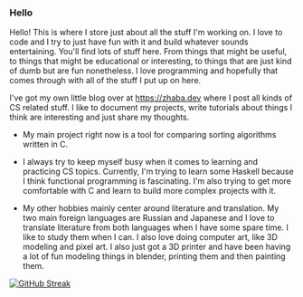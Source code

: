 ### Hello

Hello!  This is where I store just about all the stuff I'm working on.  I love to code and I try to just have fun with it and build whatever sounds entertaining.
You'll find lots of stuff here.  From things that might be useful, to things that might be educational or interesting, to things that are just kind of dumb but
are fun nonetheless.  I love programming and hopefully that comes through with all of the stuff I put up on here.  

I've got my own little blog over at https://zhaba.dev where I post all kinds of CS related stuff. I like to document my projects, write tutorials about things I 
think are interesting and just share my thoughts.  

- My main project right now is a tool for comparing sorting algorithms written in C. 
  
- I always try to keep myself busy when it comes to learning and practicing CS topics. Currently, I'm trying to learn some Haskell because I think functional
  programming is fascinating.  I'm also trying to get more comfortable with C and learn to build more complex projects with it.
  
  
- My other hobbies mainly center around literature and translation.  My two main foreign languages are Russian and Japanese and I love to translate 
  literature from both languages when I have some spare time.  I like to study them when I can.  I also love doing computer art, like 3D modeling 
  and pixel art.  I also just got a 3D printer and have been having a lot of fun modeling things in blender, printing them and then painting them.

[![GitHub Streak](https://github-readme-streak-stats.herokuapp.com/?user=kmg731&theme=dark)](https://github.com/kmg731/github-readme-streak-stats)

<!--
**kmg731/kmg731** is a ✨ _special_ ✨ repository because its `README.md` (this file) appears on your GitHub profile.

Here are some ideas to get you started:

- 🔭 I’m currently working on ...
- 🌱 I’m currently learning ...
- 👯 I’m looking to collaborate on ...
- 🤔 I’m looking for help with ...
- 💬 Ask me about ...
- 📫 How to reach me: ...
- 😄 Pronouns: ...
- ⚡ Fun fact: ...
-->
